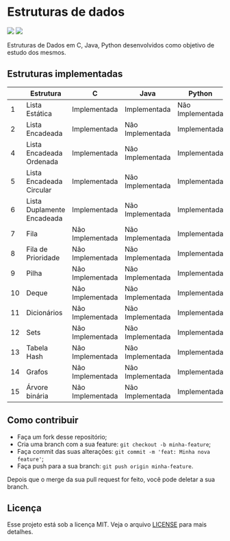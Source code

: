 # Estruturas de dados
![](https://img.shields.io/static/v1?label=PRs&message=welcome&color=7159c1&labelColor=000000) ![](https://img.shields.io/static/v1?label=license&message=MIT&color=7159c1&labelColor=000000)

Estruturas de Dados em C, Java, Python desenvolvidos como objetivo de estudo dos mesmos.

## Estruturas implementadas

|    | Estrutura                 | C | Java | Python |
|----|-------------------------------------|-------|------|--------|
| 1 | Lista Estática            | Implementada | Implementada | Não Implementada |
| 2  | Lista Encadeada           | Implementada | Não Implementada | Implementada |
| 4  | Lista Encadeada Ordenada           | Implementada | Não Implementada | Implementada |
| 5  | Lista Encadeada Circular           | Implementada | Não Implementada | Implementada |
| 6  | Lista Duplamente Encadeada           | Implementada | Não Implementada | Implementada |
| 7  | Fila         | Não Implementada| Não Implementada | Implementada |
| 8  | Fila de Prioridade        | Não Implementada| Não Implementada | Implementada |
| 9  | Pilha         | Não Implementada| Não Implementada | Implementada |
| 10  | Deque         | Não Implementada| Não Implementada | Implementada |
| 11  | Dicionários         | Não Implementada| Não Implementada | Implementada |
| 12  | Sets         | Não Implementada| Não Implementada | Implementada |
| 13  | Tabela Hash         | Não Implementada| Não Implementada | Implementada |
| 14  | Grafos         | Não Implementada | Não Implementada | Implementada |
| 15  | Árvore binária         | Não Implementada | Não Implementada | Implementada |

## Como contribuir

- Faça um fork desse repositório;
- Cria uma branch com a sua feature: `git checkout -b minha-feature`;
- Faça commit das suas alterações: `git commit -m 'feat: Minha nova feature'`;
- Faça push para a sua branch: `git push origin minha-feature`.

Depois que o merge da sua pull request for feito, você pode deletar a sua branch.

## Licença

Esse projeto está sob a licença MIT. Veja o arquivo [LICENSE](LICENSE.md) para mais detalhes.
